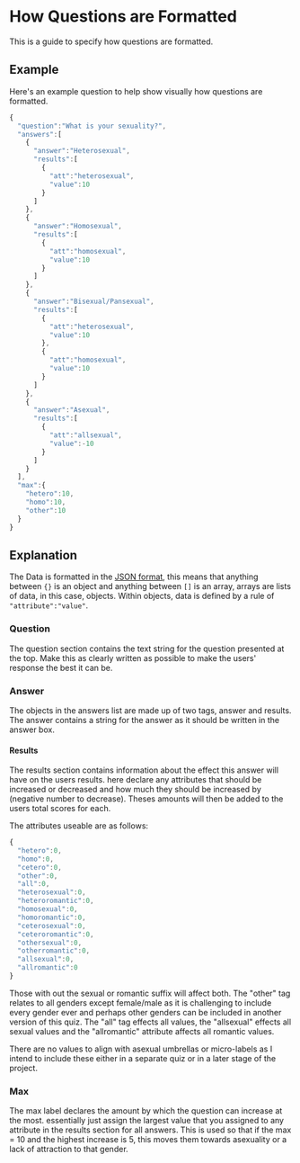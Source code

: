 # How Questions are Formatted
This is a guide to specify how questions are formatted.

## Example
Here's an example question to help show visually how questions are formatted.
```js
{
  "question":"What is your sexuality?",
  "answers":[
    {
      "answer":"Heterosexual",
      "results":[
        {
          "att":"heterosexual",
          "value":10
        }
      ]
    },
    {
      "answer":"Homosexual",
      "results":[
        {
          "att":"homosexual",
          "value":10
        }
      ]
    },
    {
      "answer":"Bisexual/Pansexual",
      "results":[
        {
          "att":"heterosexual",
          "value":10
        },
        {
          "att":"homosexual",
          "value":10
        }
      ]
    },
    {
      "answer":"Asexual",
      "results":[
        {
          "att":"allsexual",
          "value":-10
        }
      ]
    }
  ],
  "max":{
    "hetero":10,
    "homo":10,
    "other":10
  }
}
```

## Explanation
The Data is formatted in the [JSON format](https://developer.mozilla.org/en-US/docs/Web/JavaScript/Reference/Global_Objects/JSON), this means that anything between ```{}``` is an object and anything between ```[]``` is an array, arrays are lists of data, in this case, objects. Within objects, data is defined by a rule of ```"attribute":"value"```.

### Question
The question section contains the text string for the question presented at the top. Make this as clearly written as possible to make the users' response the best it can be.

### Answer
The objects in the answers list are made up of two tags, answer and results. The answer contains a string for the answer as it should be written in the answer box.

#### Results
The results section contains information about the effect this answer will have on the users results. here declare any attributes that should be increased or decreased and how much they should be increased by (negative number to decrease). Theses amounts will then be added to the users total scores for each.

The attributes useable are as follows:
```js
{
  "hetero":0,
  "homo":0,
  "cetero":0,
  "other":0,
  "all":0,
  "heterosexual":0,
  "heteroromantic":0,
  "homosexual":0,
  "homoromantic":0,
  "ceterosexual":0,
  "ceteroromantic":0,
  "othersexual":0,
  "otherromantic":0,
  "allsexual":0,
  "allromantic":0
}
```

Those with out the sexual or romantic suffix will affect both. The "other" tag relates to all genders except female/male as it is challenging to include every gender ever and perhaps other genders can be included in another version of this quiz. The "all" tag effects all values, the "allsexual" effects all sexual values and the "allromantic" attribute affects all romantic values.

There are no values to align with asexual umbrellas or micro-labels as I intend to include these either in a separate quiz or in a later stage of the project.

### Max
The max label declares the amount by which the question can increase at the most. essentially just assign the largest value that you assigned to any attribute in the results section for all answers. This is used so that if the max = 10 and the highest increase is 5, this moves them towards asexuality or a lack of attraction to that gender.
